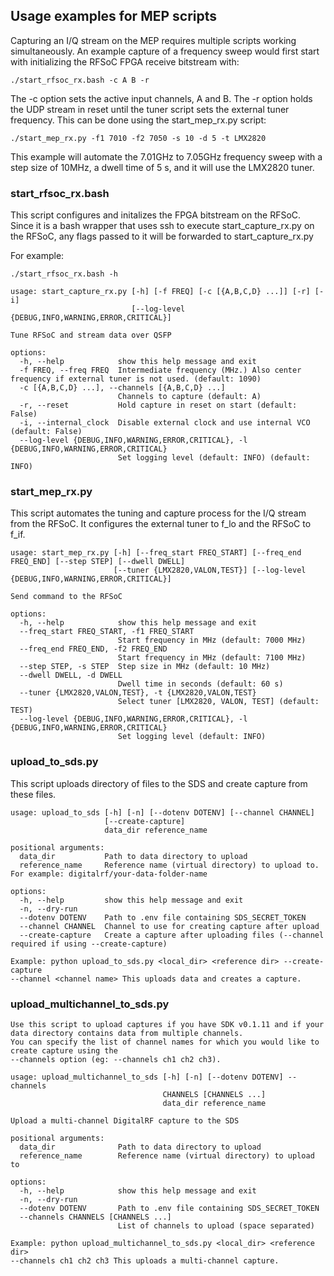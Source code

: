 ## Usage examples for MEP scripts

Capturing an I/Q stream on the MEP requires multiple scripts working simultaneously. An 
example capture of a frequency sweep  would first start with initializing the RFSoC FPGA 
receive bitstream with:

```
./start_rfsoc_rx.bash -c A B -r
```

The -c option sets the active input channels, A and B. The -r option holds the UDP stream 
in reset until the tuner script sets the external tuner frequency. This can be done using
the start_mep_rx.py script:

```
./start_mep_rx.py -f1 7010 -f2 7050 -s 10 -d 5 -t LMX2820
```

This example will automate the 7.01GHz to 7.05GHz frequency sweep with a step size of 10MHz,
a dwell time of 5 s, and it will use the LMX2820 tuner.

### start_rfsoc_rx.bash

This script configures and initalizes the FPGA bitstream on the RFSoC. Since it 
is a bash wrapper that uses ssh to execute start_capture_rx.py on the RFSoC, any 
flags passed to it will be forwarded to start_capture_rx.py

For example: 

```
./start_rfsoc_rx.bash -h

usage: start_capture_rx.py [-h] [-f FREQ] [-c [{A,B,C,D} ...]] [-r] [-i]
                           [--log-level {DEBUG,INFO,WARNING,ERROR,CRITICAL}]

Tune RFSoC and stream data over QSFP

options:
  -h, --help            show this help message and exit
  -f FREQ, --freq FREQ  Intermediate frequency (MHz.) Also center frequency if external tuner is not used. (default: 1090)
  -c [{A,B,C,D} ...], --channels [{A,B,C,D} ...]
                        Channels to capture (default: A)
  -r, --reset           Hold capture in reset on start (default: False)
  -i, --internal_clock  Disable external clock and use internal VCO (default: False)
  --log-level {DEBUG,INFO,WARNING,ERROR,CRITICAL}, -l {DEBUG,INFO,WARNING,ERROR,CRITICAL}
                        Set logging level (default: INFO) (default: INFO)
```

### start_mep_rx.py

This script automates the tuning and capture process for the I/Q stream from the RFSoC. It 
configures the external tuner to f_lo and the RFSoC to f_if. 

```
usage: start_mep_rx.py [-h] [--freq_start FREQ_START] [--freq_end FREQ_END] [--step STEP] [--dwell DWELL]
                       [--tuner {LMX2820,VALON,TEST}] [--log-level {DEBUG,INFO,WARNING,ERROR,CRITICAL}]

Send command to the RFSoC

options:
  -h, --help            show this help message and exit
  --freq_start FREQ_START, -f1 FREQ_START
                        Start frequency in MHz (default: 7000 MHz)
  --freq_end FREQ_END, -f2 FREQ_END
                        Start frequency in MHz (default: 7100 MHz)
  --step STEP, -s STEP  Step size in MHz (default: 10 MHz)
  --dwell DWELL, -d DWELL
                        Dwell time in seconds (default: 60 s)
  --tuner {LMX2820,VALON,TEST}, -t {LMX2820,VALON,TEST}
                        Select tuner [LMX2820, VALON, TEST] (default: TEST)
  --log-level {DEBUG,INFO,WARNING,ERROR,CRITICAL}, -l {DEBUG,INFO,WARNING,ERROR,CRITICAL}
                        Set logging level (default: INFO)
```

### upload_to_sds.py

This script uploads directory of files to the SDS and create capture from these files.

```
usage: upload_to_sds [-h] [-n] [--dotenv DOTENV] [--channel CHANNEL]
                     [--create-capture]
                     data_dir reference_name

positional arguments:
  data_dir           Path to data directory to upload
  reference_name     Reference name (virtual directory) to upload to. For example: digitalrf/your-data-folder-name

options:
  -h, --help         show this help message and exit
  -n, --dry-run      
  --dotenv DOTENV    Path to .env file containing SDS_SECRET_TOKEN
  --channel CHANNEL  Channel to use for creating capture after upload
  --create-capture   Create a capture after uploading files (--channel required if using --create-capture)

Example: python upload_to_sds.py <local_dir> <reference dir> --create-capture
--channel <channel name> This uploads data and creates a capture.
```

### upload_multichannel_to_sds.py

```
Use this script to upload captures if you have SDK v0.1.11 and if your data directory contains data from multiple channels.
You can specify the list of channel names for which you would like to create capture using the
--channels option (eg: --channels ch1 ch2 ch3).

usage: upload_multichannel_to_sds [-h] [-n] [--dotenv DOTENV] --channels
                                  CHANNELS [CHANNELS ...]
                                  data_dir reference_name

Upload a multi-channel DigitalRF capture to the SDS

positional arguments:
  data_dir              Path to data directory to upload
  reference_name        Reference name (virtual directory) to upload to

options:
  -h, --help            show this help message and exit
  -n, --dry-run
  --dotenv DOTENV       Path to .env file containing SDS_SECRET_TOKEN
  --channels CHANNELS [CHANNELS ...]
                        List of channels to upload (space separated)

Example: python upload_multichannel_to_sds.py <local_dir> <reference dir>
--channels ch1 ch2 ch3 This uploads a multi-channel capture.
```
